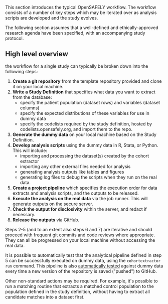 This section introduces the typical OpenSAFELY workflow. The workflow consists of a number of key steps which may be iterated over as analysis scripts are developed and the study evolves. 

The following section assumes that a well-defined and ethically-approved research agenda have been specified, with an accompanying study protocol. 

## High level overview

the workflow for a single study can typically be broken down into the following steps:

1.  **Create a git repository** from the template repository provided and clone it on your local machine.
2.  **Write a Study Definition** that specifies what data you want to extract from the database:
    -   specify the patient population (dataset rows) and variables (dataset columns)
    -   specify the expected distributions of these variables for use in dummy data
    -   specify the codelists required by the study definition, hosted by codelists.opensafely.org, and import them to the repo.
3.  **Generate the dummy data** on your local machine based on the Study Definition. 
4.  **Develop analysis scripts** using the dummy data in R, Stata, or Python. This will include:
    -   importing and processing the dataset(s) created by the cohort extractor
    -   importing any other external files needed for analysis
    -   generating analysis outputs like tables and figures
    -   generating log files to debug the scripts when they run on the real data.
5.  **Create a project pipeline** which specifies the execution order for data extracts and analysis scripts, and the outputs to be released.
6.  **Execute the analysis on the real data** via the job runner. This will generate outputs on the secure server.
7.  **Check the output for disclosivity** within the server, and redact if necessary.
8.  **Release the outputs** via GitHub.

Steps 2-5 (and to an extent also steps 6 and 7) are iterative and should proceed with frequent git commits and code reviews where appropriate. They can all be progressed on your local machine without accessing the real data. 

It is possible to automatically test that the analytical pipeline defined in step 5 can be successfully executed on dummy data, using the `cohortextractor run` command. This pipeline is also [automatically tested]() against dummy data every time a new version of the repository is saved ("pushed") to GitHub.

Other non-standard actions may be required. For example, it's possible to run a matching routine that extracts a matched control population to the population defined in the study definition, without having to extract all candidate matches into a dataset first.

